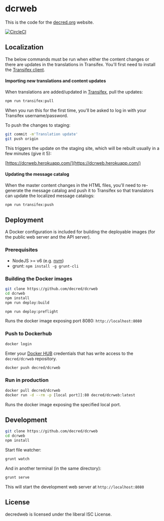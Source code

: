 dcrweb
======

This is the code for the [decred.org](https://www.decred.org) website.

[![CircleCI](https://circleci.com/gh/peterzen/dcrweb.svg?style=svg)](https://circleci.com/gh/peterzen/dcrweb)

## Localization

The below commands must be run when either the content changes or there are updates in the translations in Transifex.  You'll first need to install the [Transifex client](https://docs.transifex.com/client/installing-the-client).

#### Importing new translations and content updates

When translations are added/updated in [Transifex](https://www.transifex.com/decred/), pull the updates:

```sh
npm run transifex:pull
```

When you run this for the first time, you'll be asked to log in with your Transifex username/password.

To push the changes to staging:

```sh
git commit -m'Translation update'
git push origin
```

This triggers the update on the staging site, which will be rebuilt usually in a few minutes (give it 5):

[https://dcrweb.herokuapp.com/](https://dcrweb.herokuapp.com/)

#### Updating the message catalog

When the master content changes in the HTML files, you'll need to re-generate the message catalog and push it to Transifex so that translators can update the localized message catalogs:

```sh
npm run transifex:push
```

## Deployment

A Docker configuration is included for building the deployable images (for the public web server and the API server).

### Prerequisites
  - NodeJS >= v6 (e.g. [nvm](https://github.com/creationix/nvm))
  - grunt: `npm install -g grunt-cli`

### Building the Docker images

```sh
git clone https://github.com/decred/dcrweb
cd dcrweb
npm install
npm run deploy:build
```

```sh
npm run deploy:preflight
```
Runs the docker image exposing port 8080: `http://localhost:8080`

### Push to Dockerhub

```sh
docker login
```

Enter your [Docker HUB](https://hub.docker.com/) credentials that has write access to the `decred/dcrweb` repository.

```sh
docker push decred/dcrweb
```

### Run in production

```sh
docker pull decred/dcrweb
docker run -d --rm -p [local port]]:80 decred/dcrweb:latest
```

Runs the docker image exposing the specified local port.

## Development

```sh
git clone https://github.com/decred/dcrweb
cd dcrweb
npm install
```

Start file watcher:

```sh
grunt watch
```

And in another terminal (in the same directory):
```sh
grunt serve
```
This will start the development web server at `http://localhost:8080`

## License

decredweb is licensed under the liberal ISC License.
